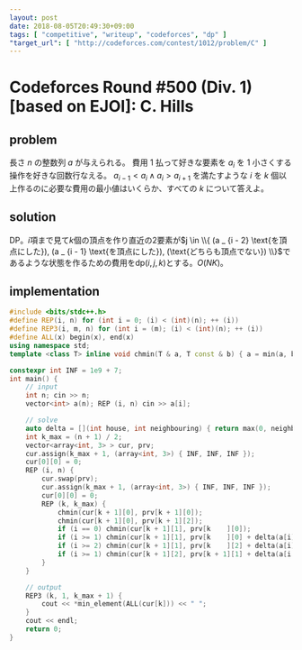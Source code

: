 ```yaml
---
layout: post
date: 2018-08-05T20:49:30+09:00
tags: [ "competitive", "writeup", "codeforces", "dp" ]
"target_url": [ "http://codeforces.com/contest/1012/problem/C" ]
---
```


# Codeforces Round #500 (Div. 1) [based on EJOI]: C. Hills

## problem

長さ $n$ の整数列 $a$ が与えられる。
費用 $1$ 払って好きな要素を $a_i$ を $1$ 小さくする操作を好きな回数行なえる。
$a _ {i - 1} \lt a_i \land a_i \gt a _ {i + 1}$ を満たすような $i$ を $k$ 個以上作るのに必要な費用の最小値はいくらか、すべての $k$ について答えよ。

## solution

DP。$i$項まで見て$k$個の頂点を作り直近の$2$要素が$j \in \\{ (a _ {i - 2} \text{を頂点にした}), (a _ {i - 1} \text{を頂点にした}), (\text{どちらも頂点でない}) \\}$であるような状態を作るための費用を$\mathrm{dp}(i, j, k)$とする。$O(NK)$。

## implementation

``` c++
#include <bits/stdc++.h>
#define REP(i, n) for (int i = 0; (i) < (int)(n); ++ (i))
#define REP3(i, m, n) for (int i = (m); (i) < (int)(n); ++ (i))
#define ALL(x) begin(x), end(x)
using namespace std;
template <class T> inline void chmin(T & a, T const & b) { a = min(a, b); }

constexpr int INF = 1e9 + 7;
int main() {
    // input
    int n; cin >> n;
    vector<int> a(n); REP (i, n) cin >> a[i];

    // solve
    auto delta = [](int house, int neighbouring) { return max(0, neighbouring - house + 1); };
    int k_max = (n + 1) / 2;
    vector<array<int, 3> > cur, prv;
    cur.assign(k_max + 1, (array<int, 3>) { INF, INF, INF });
    cur[0][0] = 0;
    REP (i, n) {
        cur.swap(prv);
        cur.assign(k_max + 1, (array<int, 3>) { INF, INF, INF });
        cur[0][0] = 0;
        REP (k, k_max) {
            chmin(cur[k + 1][0], prv[k + 1][0]);
            chmin(cur[k + 1][0], prv[k + 1][2]);
            if (i == 0) chmin(cur[k + 1][1], prv[k    ][0]);
            if (i >= 1) chmin(cur[k + 1][1], prv[k    ][0] + delta(a[i], a[i - 1]));
            if (i >= 2) chmin(cur[k + 1][1], prv[k    ][2] + delta(a[i], min(a[i - 1], a[i - 2] - 1)));
            if (i >= 1) chmin(cur[k + 1][2], prv[k + 1][1] + delta(a[i - 1], a[i]));
        }
    }

    // output
    REP3 (k, 1, k_max + 1) {
        cout << *min_element(ALL(cur[k])) << " ";
    }
    cout << endl;
    return 0;
}
```
